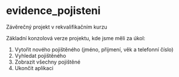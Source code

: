 # evidence_pojisteni
Závěrečný projekt v rekvalifikačním kurzu

Základní konzolová verze projektu, kde jsme měli za úkol:
1. Vytořit nového pojištěného (jméno, přijmení, věk a telefonní číslo)
2. Vyhledat pojištěného
3. Zobrazit všechny pojištěné
4. Ukončit aplikaci

